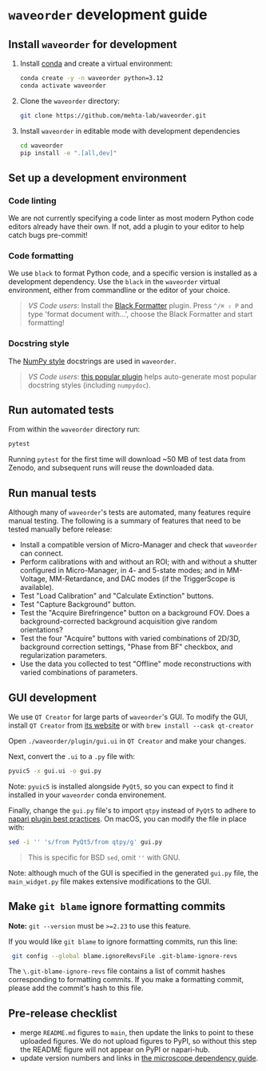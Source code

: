 # `waveorder` development guide

## Install `waveorder` for development

1. Install [conda](https://github.com/conda-forge/miniforge) and create a virtual environment:

    ```sh
    conda create -y -n waveorder python=3.12
    conda activate waveorder
    ```

2. Clone the `waveorder` directory:

    ```sh
    git clone https://github.com/mehta-lab/waveorder.git
    ```

3. Install `waveorder` in editable mode with development dependencies

    ```sh
    cd waveorder
    pip install -e ".[all,dev]"
    ```

## Set up a development environment

### Code linting

We are not currently specifying a code linter as most modern Python code editors already have their own. If not, add a plugin to your editor to help catch bugs pre-commit!

### Code formatting

We use `black` to format Python code, and a specific version is installed as a development dependency. Use the `black` in the `waveorder` virtual environment, either from commandline or the editor of your choice.

> *VS Code users*: Install the [Black Formatter](https://marketplace.visualstudio.com/items?itemName=ms-python.black-formatter) plugin. Press `^/⌘ ⇧ P` and type 'format document with...', choose the Black Formatter and start formatting!

### Docstring style

The [NumPy style](https://numpydoc.readthedocs.io/en/latest/format.html) docstrings are used in `waveorder`.

> *VS Code users*: [this popular plugin](https://marketplace.visualstudio.com/items?itemName=njpwerner.autodocstring) helps auto-generate most popular docstring styles (including `numpydoc`).

## Run automated tests

From within the `waveorder` directory run:

```sh
pytest
```

Running `pytest` for the first time will download ~50 MB of test data from Zenodo, and subsequent runs will reuse the downloaded data.

## Run manual tests

Although many of `waveorder`'s tests are automated, many features require manual testing. The following is a summary of features that need to be tested manually before release:

* Install a compatible version of Micro-Manager and check that `waveorder` can connect.
* Perform calibrations with and without an ROI; with and without a shutter configured in Micro-Manager, in 4- and 5-state modes; and in MM-Voltage, MM-Retardance, and DAC modes (if the TriggerScope is available).
* Test "Load Calibration" and "Calculate Extinction" buttons.
* Test "Capture Background" button.
* Test the "Acquire Birefringence" button on a background FOV. Does a background-corrected background acquisition give random orientations?
* Test the four "Acquire" buttons with varied combinations of 2D/3D, background correction settings, "Phase from BF" checkbox, and regularization parameters.
* Use the data you collected to test "Offline" mode reconstructions with varied combinations of parameters.

## GUI development

We use `QT Creator` for large parts of `waveorder`'s GUI. To modify the GUI, install `QT Creator` from [its website](https://www.qt.io/product/development-tools) or with `brew install --cask qt-creator`

Open `./waveorder/plugin/gui.ui` in `QT Creator` and make your changes.

Next, convert the `.ui` to a `.py` file with:

```sh
pyuic5 -x gui.ui -o gui.py
```

Note: `pyuic5` is installed alongside `PyQt5`, so you can expect to find it installed in your `waveorder` conda environement.

Finally, change the `gui.py` file's to import `qtpy` instead of `PyQt5` to adhere to [napari plugin best practices](https://napari.org/stable/plugins/best_practices.html#don-t-include-pyside2-or-pyqt5-in-your-plugin-s-dependencies).
On macOS, you can modify the file in place with:

```sh
sed -i '' 's/from PyQt5/from qtpy/g' gui.py
```

> This is specific for BSD `sed`, omit `''` with GNU.

Note: although much of the GUI is specified in the generated `gui.py` file, the `main_widget.py` file makes extensive modifications to the GUI.

## Make `git blame` ignore formatting commits

**Note:** `git --version` must be `>=2.23` to use this feature.

If you would like `git blame` to ignore formatting commits, run this line:

```sh
 git config --global blame.ignoreRevsFile .git-blame-ignore-revs
```

The `\.git-blame-ignore-revs` file contains a list of commit hashes corresponding to formatting commits.
If you make a formatting commit, please add the commit's hash to this file.

## Pre-release checklist
- merge `README.md` figures to `main`, then update the links to point to these uploaded figures. We do not upload figures to PyPI, so without this step the README figure will not appear on PyPI or napari-hub.
- update version numbers and links in [the microscope dependency guide](./microscope-installation-guide.md).
